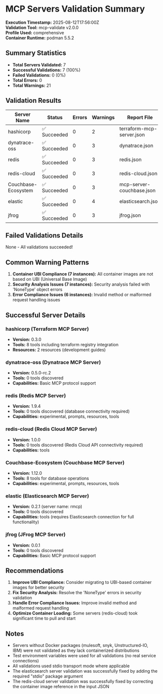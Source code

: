 # MCP Servers Validation Summary

**Execution Timestamp:** 2025-08-12T17:56:00Z  
**Validation Tool:** mcp-validate v2.0.0  
**Profile Used:** comprehensive  
**Container Runtime:** podman 5.5.2  

## Summary Statistics

- **Total Servers Validated:** 7
- **Successful Validations:** 7 (100%)
- **Failed Validations:** 0 (0%)
- **Total Errors:** 0
- **Total Warnings:** 21

## Validation Results

| Server Name | Status | Errors | Warnings | Report File |
|-------------|---------|---------|----------|-------------|
| hashicorp | ✅ Succeeded | 0 | 2 | terraform-mcp-server.json |
| dynatrace-oss | ✅ Succeeded | 0 | 3 | dynatrace.json |
| redis | ✅ Succeeded | 0 | 3 | redis.json |
| redis-cloud | ✅ Succeeded | 0 | 3 | redis-cloud.json |
| Couchbase-Ecosystem | ✅ Succeeded | 0 | 3 | mcp-server-couchbase.json |
| elastic | ✅ Succeeded | 0 | 4 | elasticsearch.json |
| jfrog | ✅ Succeeded | 0 | 3 | jfrog.json |

## Failed Validations Details

None - All validations succeeded!

## Common Warning Patterns

1. **Container UBI Compliance (7 instances):** All container images are not based on UBI (Universal Base Image)
2. **Security Analysis Issues (7 instances):** Security analysis failed with 'NoneType' object errors
3. **Error Compliance Issues (6 instances):** Invalid method or malformed request handling issues

## Successful Server Details

### hashicorp (Terraform MCP Server)
- **Version:** 0.3.0
- **Tools:** 8 tools including terraform registry integration
- **Resources:** 2 resources (development guides)

### dynatrace-oss (Dynatrace MCP Server) 
- **Version:** 0.5.0-rc.2
- **Tools:** 0 tools discovered
- **Capabilities:** Basic MCP protocol support

### redis (Redis MCP Server)
- **Version:** 1.9.4
- **Tools:** 0 tools discovered (database connectivity required)
- **Capabilities:** experimental, prompts, resources, tools

### redis-cloud (Redis Cloud MCP Server)
- **Version:** 1.0.0
- **Tools:** 0 tools discovered (Redis Cloud API connectivity required)
- **Capabilities:** tools

### Couchbase-Ecosystem (Couchbase MCP Server)
- **Version:** 1.12.0
- **Tools:** 8 tools for database operations
- **Capabilities:** experimental, prompts, resources, tools

### elastic (Elasticsearch MCP Server)
- **Version:** 0.2.1 (server name: rmcp)
- **Tools:** 0 tools discovered
- **Capabilities:** tools (requires Elasticsearch connection for full functionality)

### jfrog (JFrog MCP Server)
- **Version:** 0.0.1
- **Tools:** 0 tools discovered
- **Capabilities:** Basic MCP protocol support

## Recommendations

1. **Improve UBI Compliance:** Consider migrating to UBI-based container images for better security
2. **Fix Security Analysis:** Resolve the 'NoneType' errors in security validation
3. **Handle Error Compliance Issues:** Improve invalid method and malformed request handling
4. **Optimize Container Loading:** Some servers (redis-cloud) took significant time to pull and start

## Notes

- Servers without Docker packages (mulesoft, snyk, Unstructured-IO, IBM) were not validated as they lack containerized distributions
- Test environment variables were used for all validations (no real service connections)
- All validations used stdio transport mode where applicable
- The elasticsearch server validation was successfully fixed by adding the required "stdio" package argument
- The redis-cloud server validation was successfully fixed by correcting the container image reference in the input JSON